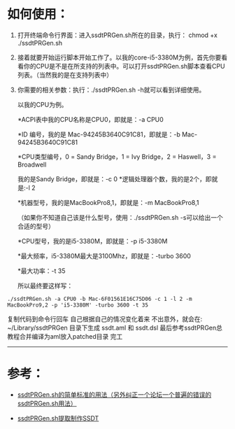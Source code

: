 # 如何使用：
1.  打开终端命令行界面：进入ssdtPRGen.sh所在的目录，执行： chmod +x ./ssdtPRGen.sh
2. 接着就要开始运行脚本开始工作了。以我的core-i5-3380M为例，首先你要看看你的CPU是不是在所支持的列表中。可以打开ssdtPRGen.sh脚本查看CPU列表。（当然我的是在支持列表中）
3.  你需要的相关参数：执行：./ssdtPRGen.sh -h就可以看到详细使用。

    以我的CPU为例。
    
    *ACPI表中我的CPU名称是CPU0，即就是：-a CPU0
    
    *ID 编号，我的是 Mac-94245B3640C91C81，即就是：-b Mac-94245B3640C91C81
    
    *CPU类型编号，0 = Sandy Bridge，1 = Ivy Bridge，2 = Haswell，3 = Broadwell
    
    我的是Sandy Bridge，即就是：-c 0
    *逻辑处理器个数，我的是2个，即就是:-l 2
    
    *机器型号，我的是MacBookPro8,1，即就是：-m MacBookPro8,1
    
    （如果你不知道自己该是什么型号，使用：./ssdtPRGen.sh -s可以给出一个合适的型号）
    
    *CPU型号，我的是i5-3380M，即就是：-p i5-3380M
    
    *最大频率，i5-3380M最大是3100Mhz，即就是：-turbo 3600
    
    *最大功率：-t 35
    
    所以最终要这样写：
```
./ssdtPRGen.sh -a CPU0 -b Mac-6F01561E16C75D06 -c 1 -l 2 -m MacBookPro9,2 -p 'i5-3380M' -turbo 3600 -t 35

```
复制代码到命令行回车
自己根据自己的情况变化着来
不出意外，就会在: ~/Library/ssdtPRGen 目录下生成 ssdt.aml 和 ssdt.dsl
最后参考ssdtPRGen总教程合并编译为aml放入patched目录
完工

---
# 参考：

- [ssdtPRGen.sh的简单标准的用法（另外纠正一个论坛一个普遍的错误的ssdtPRGen.sh用法）](http://bbs.pcbeta.com/viewthread-1720374-1-1.html)

- [ssdtPRGen.sh提取制作SSDT](http://bbs.pcbeta.com/viewthread-1612058-1-7.html)

